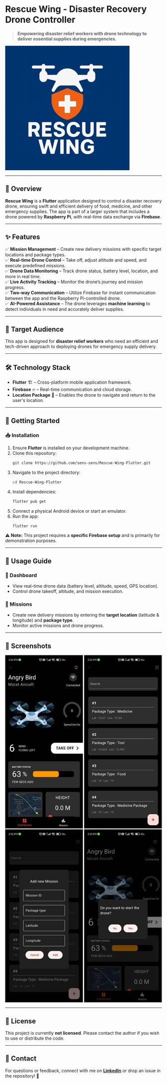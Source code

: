 # Rescue Wing - Disaster Recovery Drone Controller

&#x20;

> **Empowering disaster relief workers with drone technology to deliver essential supplies during emergencies.**


  <img src="lib/assets/github/app_icon.png" alt="Vault App Icon" width="400">


---

## 📌 Overview

**Rescue Wing** is a **Flutter** application designed to control a disaster recovery drone, ensuring swift and efficient delivery of food, medicine, and other emergency supplies. The app is part of a larger system that includes a drone powered by **Raspberry Pi**, with real-time data exchange via **Firebase**.

---

## ✨ Features

✅ **Mission Management** – Create new delivery missions with specific target locations and package types.\
✅ **Real-time Drone Control** – Take off, adjust altitude and speed, and execute predefined missions.\
✅ **Drone Data Monitoring** – Track drone status, battery level, location, and more in real time.\
✅ **Live Activity Tracking** – Monitor the drone’s journey and mission progress.\
✅ **Two-way Communication** – Utilize Firebase for instant communication between the app and the Raspberry Pi-controlled drone.\
✅ **AI-Powered Assistance** – The drone leverages **machine learning** to detect individuals in need and accurately deliver supplies.

---

## 🎯 Target Audience

This app is designed for **disaster relief workers** who need an efficient and tech-driven approach to deploying drones for emergency supply delivery.

---

## 🛠 Technology Stack

- **Flutter** 🏗️ – Cross-platform mobile application framework.
- **Firebase** 🔥 – Real-time communication and cloud storage.
- **Location Package** 📍 – Enables the drone to navigate and return to the user's location.

---

## 🚀 Getting Started

### 📥 Installation

1. Ensure **Flutter** is installed on your development machine.
2. Clone this repository:
   ```sh
   git clone https://github.com/sens-sens/Rescue-Wing-Flutter.git
   ```
3. Navigate to the project directory:
   ```sh
   cd Rescue-Wing-Flutter
   ```
4. Install dependencies:
   ```sh
   flutter pub get
   ```
5. Connect a physical Android device or start an emulator.
6. Run the app:
   ```sh
   flutter run
   ```

⚠️ **Note:** This project requires a **specific Firebase setup** and is primarily for demonstration purposes.

---

## 📌 Usage Guide

### 🔹 Dashboard

- View real-time drone data (battery level, altitude, speed, GPS location).
- Control drone takeoff, altitude, and mission execution.

### 🔹 Missions

- Create new delivery missions by entering the **target location** (latitude & longitude) and **package type**.
- Monitor active missions and drone progress.

---

## 📸 Screenshots


  <img src="lib/assets/github/dashboard.jpeg" alt="Dark Mode Screenshot 1" width="250">
  <img src="lib/assets/github/missions.jpeg" alt="Dark Mode Screenshot 2" width="250">
  <img src="lib/assets/github/new_mission.jpeg" alt="Dark Mode Screenshot 2" width="250">
  <img src="lib/assets/github/takeoff.jpeg" alt="Dark Mode Screenshot 2" width="250">


---

## 📜 License

This project is currently **not licensed**. Please contact the author if you wish to use or distribute the code.

---

## 💬 Contact

For questions or feedback, connect with me on [**LinkedIn**](https://linkedin.com/in/senthil-sens) or drop an issue in the repository! 🚀

